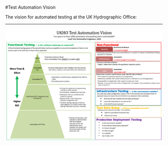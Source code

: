 #Test Automation Vision

The vision for automated testing at the UK Hydrographic Office:

---


![Test Automation Vision Diagram](test_automation_vision.png)